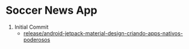 # Soccer News App

1. Initial Commit
     * [release/android-jetpack-material-design-criando-apps-nativos-poderosos](https://github.com/AndyAtonement/soccer-news-app/tree/android-jetpack-material-design-criando-apps-nativos-poderosos)
